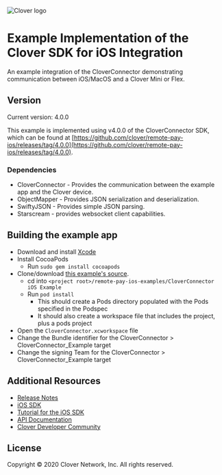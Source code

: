 ![Clover logo](https://www.clover.com/assets/images/public-site/press/clover_primary_gray_rgb.png)

# Example Implementation of the Clover SDK for iOS Integration

An example integration of the CloverConnector demonstrating communication between iOS/MacOS and a Clover Mini or Flex.

## Version

Current version: 4.0.0

This example is implemented using v4.0.0 of the CloverConnector SDK, which can be found at [https://github.com/clover/remote-pay-ios/releases/tag/4.0.0](https://github.com/clover/remote-pay-ios/releases/tag/4.0.0).

### Dependencies
* CloverConnector - Provides the communication between the example app and the Clover device.
* ObjectMapper - Provides JSON serialization and deserialization.
* SwiftyJSON - Provides simple JSON parsing.
* Starscream - provides websocket client capabilities.

## Building the example app
* Download and install [Xcode](https://apps.apple.com/us/app/xcode/id497799835?mt=12)
* Install CocoaPods
    * Run `sudo gem install cocoapods`
* Clone/download [this example's source](https://github.com/clover/remote-pay-ios-examples). 
    * cd into `<project root>/remote-pay-ios-examples/CloverConnector iOS Example`
    * Run `pod install`
        * This should create a Pods directory populated with the Pods specified in the Podspec
        * It should also create a workspace file that includes the project, plus a pods project
* Open the `CloverConnector.xcworkspace` file
* Change the Bundle identifier for the CloverConnector > CloverConnector_Example target
* Change the signing Team for the CloverConnector > CloverConnector_Example target

## Additional Resources

* [Release Notes](https://github.com/clover/remote-pay-ios/releases)
* [iOS SDK](https://github.com/clover/remote-pay-ios/tree/4.0.0)
* [Tutorial for the iOS SDK](https://docs.clover.com/clover-platform/docs/ios)
* [API Documentation](https://clover.github.io/remote-pay-ios/4.0.0/docs/index.html)
* [Clover Developer Community](https://community.clover.com/index.html)

## License 
Copyright © 2020 Clover Network, Inc. All rights reserved.
